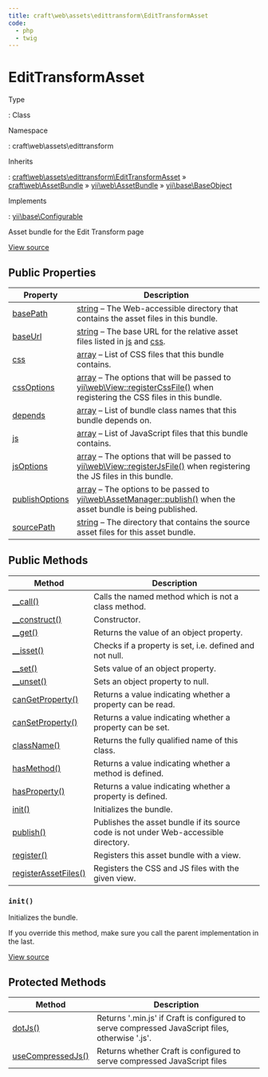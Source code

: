```yaml
---
title: craft\web\assets\edittransform\EditTransformAsset
code:
  - php
  - twig
---
```


# EditTransformAsset

Type

:   Class

Namespace

:   craft\web\assets\edittransform

Inherits

:   [craft\web\assets\edittransform\EditTransformAsset](craft-web-assets-edittransform-edittransformasset.md) &raquo;
[craft\web\AssetBundle](craft-web-assetbundle.md) &raquo;
[yii\web\AssetBundle](https://www.yiiframework.com/doc/api/2.0/yii-web-assetbundle) &raquo;
[yii\base\BaseObject](https://www.yiiframework.com/doc/api/2.0/yii-base-baseobject)

Implements

:   [yii\base\Configurable](https://www.yiiframework.com/doc/api/2.0/yii-base-configurable)



Asset bundle for the Edit Transform page





[View source](https://github.com/craftcms/cms/blob/master/src/web/assets/edittransform/EditTransformAsset.php)


## Public Properties

| Property                                                                                                                               | Description
| -------------------------------------------------------------------------------------------------------------------------------------- | -----------------------------------------------------------------------------------------------------------------------------------------------------------------------------------------------------------------------------------------------------------------------
| [basePath](https://www.yiiframework.com/doc/api/2.0/yii-web-assetbundle#$basePath-detail "Defined by yii\web\AssetBundle")             | [string](http://php.net/language.types.string) – The Web-accessible directory that contains the asset files in this bundle.
| [baseUrl](https://www.yiiframework.com/doc/api/2.0/yii-web-assetbundle#$baseUrl-detail "Defined by yii\web\AssetBundle")               | [string](http://php.net/language.types.string) – The base URL for the relative asset files listed in [js](https://www.yiiframework.com/doc/api/2.0/yii-web-assetbundle#$js-detail) and [css](https://www.yiiframework.com/doc/api/2.0/yii-web-assetbundle#$css-detail).
| [css](https://www.yiiframework.com/doc/api/2.0/yii-web-assetbundle#$css-detail "Defined by yii\web\AssetBundle")                       | [array](http://php.net/language.types.array) – List of CSS files that this bundle contains.
| [cssOptions](https://www.yiiframework.com/doc/api/2.0/yii-web-assetbundle#$cssOptions-detail "Defined by yii\web\AssetBundle")         | [array](http://php.net/language.types.array) – The options that will be passed to [yii\web\View::registerCssFile()](https://www.yiiframework.com/doc/api/2.0/yii-web-view#registerCssFile()-detail) when registering the CSS files in this bundle.
| [depends](https://www.yiiframework.com/doc/api/2.0/yii-web-assetbundle#$depends-detail "Defined by yii\web\AssetBundle")               | [array](http://php.net/language.types.array) – List of bundle class names that this bundle depends on.
| [js](https://www.yiiframework.com/doc/api/2.0/yii-web-assetbundle#$js-detail "Defined by yii\web\AssetBundle")                         | [array](http://php.net/language.types.array) – List of JavaScript files that this bundle contains.
| [jsOptions](https://www.yiiframework.com/doc/api/2.0/yii-web-assetbundle#$jsOptions-detail "Defined by yii\web\AssetBundle")           | [array](http://php.net/language.types.array) – The options that will be passed to [yii\web\View::registerJsFile()](https://www.yiiframework.com/doc/api/2.0/yii-web-view#registerJsFile()-detail) when registering the JS files in this bundle.
| [publishOptions](https://www.yiiframework.com/doc/api/2.0/yii-web-assetbundle#$publishOptions-detail "Defined by yii\web\AssetBundle") | [array](http://php.net/language.types.array) – The options to be passed to [yii\web\AssetManager::publish()](https://www.yiiframework.com/doc/api/2.0/yii-web-assetmanager#publish()-detail) when the asset bundle is being published.
| [sourcePath](https://www.yiiframework.com/doc/api/2.0/yii-web-assetbundle#$sourcePath-detail "Defined by yii\web\AssetBundle")         | [string](http://php.net/language.types.string) – The directory that contains the source asset files for this asset bundle.





## Public Methods

| Method                                                                                                                                            | Description
| ------------------------------------------------------------------------------------------------------------------------------------------------- | ------------------------------------------------------------------------------------
| [__call()](https://www.yiiframework.com/doc/api/2.0/yii-base-baseobject#__call()-detail "Defined by yii\base\BaseObject")                         | Calls the named method which is not a class method.
| [__construct()](https://www.yiiframework.com/doc/api/2.0/yii-base-baseobject#__construct()-detail "Defined by yii\base\BaseObject")               | Constructor.
| [__get()](https://www.yiiframework.com/doc/api/2.0/yii-base-baseobject#__get()-detail "Defined by yii\base\BaseObject")                           | Returns the value of an object property.
| [__isset()](https://www.yiiframework.com/doc/api/2.0/yii-base-baseobject#__isset()-detail "Defined by yii\base\BaseObject")                       | Checks if a property is set, i.e. defined and not null.
| [__set()](https://www.yiiframework.com/doc/api/2.0/yii-base-baseobject#__set()-detail "Defined by yii\base\BaseObject")                           | Sets value of an object property.
| [__unset()](https://www.yiiframework.com/doc/api/2.0/yii-base-baseobject#__unset()-detail "Defined by yii\base\BaseObject")                       | Sets an object property to null.
| [canGetProperty()](https://www.yiiframework.com/doc/api/2.0/yii-base-baseobject#canGetProperty()-detail "Defined by yii\base\BaseObject")         | Returns a value indicating whether a property can be read.
| [canSetProperty()](https://www.yiiframework.com/doc/api/2.0/yii-base-baseobject#canSetProperty()-detail "Defined by yii\base\BaseObject")         | Returns a value indicating whether a property can be set.
| [className()](https://www.yiiframework.com/doc/api/2.0/yii-base-baseobject#className()-detail "Defined by yii\base\BaseObject")                   | Returns the fully qualified name of this class.
| [hasMethod()](https://www.yiiframework.com/doc/api/2.0/yii-base-baseobject#hasMethod()-detail "Defined by yii\base\BaseObject")                   | Returns a value indicating whether a method is defined.
| [hasProperty()](https://www.yiiframework.com/doc/api/2.0/yii-base-baseobject#hasProperty()-detail "Defined by yii\base\BaseObject")               | Returns a value indicating whether a property is defined.
| [init()](craft-web-assets-edittransform-edittransformasset.md#method-init)                                                                        | Initializes the bundle.
| [publish()](https://www.yiiframework.com/doc/api/2.0/yii-web-assetbundle#publish()-detail "Defined by yii\web\AssetBundle")                       | Publishes the asset bundle if its source code is not under Web-accessible directory.
| [register()](https://www.yiiframework.com/doc/api/2.0/yii-web-assetbundle#register()-detail "Defined by yii\web\AssetBundle")                     | Registers this asset bundle with a view.
| [registerAssetFiles()](https://www.yiiframework.com/doc/api/2.0/yii-web-assetbundle#registerAssetFiles()-detail "Defined by yii\web\AssetBundle") | Registers the CSS and JS files with the given view.

### `init()`





Initializes the bundle.



If you override this method, make sure you call the parent implementation in the last.




[View source](https://github.com/craftcms/cms/blob/master/src/web/assets/edittransform/EditTransformAsset.php#L21-L34)








## Protected Methods

| Method                                                                                                  | Description
| ------------------------------------------------------------------------------------------------------- | -----------------------------------------------------------------------------------------------
| [dotJs()](craft-web-assetbundle.md#method-dotjs "Defined by craft\web\AssetBundle")                     | Returns '.min.js' if Craft is configured to serve compressed JavaScript files, otherwise '.js'.
| [useCompressedJs()](craft-web-assetbundle.md#method-usecompressedjs "Defined by craft\web\AssetBundle") | Returns whether Craft is configured to serve compressed JavaScript files






